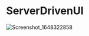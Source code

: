 # ServerDrivenUI

![Screenshot_1648322858](https://user-images.githubusercontent.com/44296671/160254307-2f2e4a56-4ccc-47aa-8453-0f60434d7231.png)
